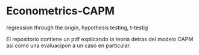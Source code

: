 # Econometrics-CAPM
regression through the origin, hypothesis testing, t-testig

El repositorio contiene un pdf explicando la teoria detras del modelo CAPM asi como una evaluacipon a un caso en particular.

